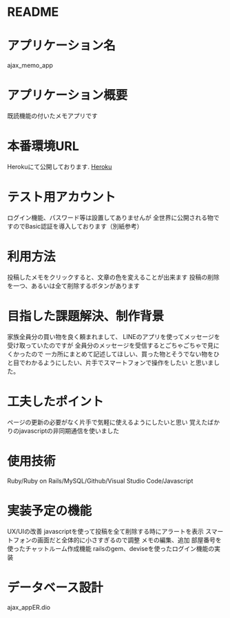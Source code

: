 # README

# アプリケーション名
ajax_memo_app
# アプリケーション概要
既読機能の付いたメモアプリです
# 本番環境URL
Herokuにて公開しております. 
[Heroku](https://ajax-app2.herokuapp.com/)
# テスト用アカウント
ログイン機能、パスワード等は設置してありませんが
全世界に公開される物ですのでBasic認証を導入しております（別紙参考）
# 利用方法
投稿したメモをクリックすると、文章の色を変えることが出来ます
投稿の削除を一つ、あるいは全て削除するボタンがあります
# 目指した課題解決、制作背景
家族全員分の買い物を良く頼まれまして、
LINEのアプリを使ってメッセージを受け取っていたのですが
全員分のメッセージを受信するとごちゃごちゃで見にくかったので
一カ所にまとめて記述してほしい、買った物とそうでない物をひと目でわかるようにしたい、片手でスマートフォンで操作をしたい
と思いました。
# 工夫したポイント
ページの更新の必要がなく片手で気軽に使えるようにしたいと思い
覚えたばかりのjavascriptの非同期通信を使いました
# 使用技術
Ruby/Ruby on Rails/MySQL/Github/Visual Studio Code/Javascript
# 実装予定の機能
UX/UIの改善
javascriptを使って投稿を全て削除する時にアラートを表示
スマートフォンの画面だと全体的に小さすぎるので調整
メモの編集、追加
部屋番号を使ったチャットルーム作成機能
railsのgem、deviseを使ったログイン機能の実装
# データベース設計
ajax_appER.dio



